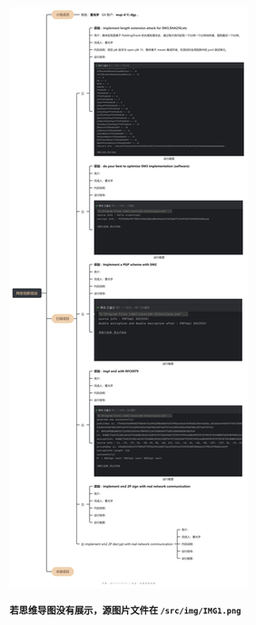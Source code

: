 ![image](https://github.com/wup-d/cryptology-c/blob/master/src/img/IMG1.png)
### 若思维导图没有展示，源图片文件在 `/src/img/IMG1.png`
